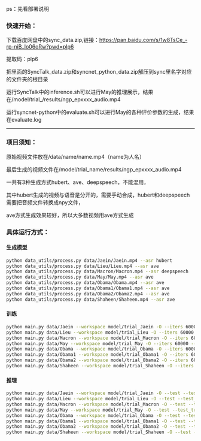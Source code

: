 ps：先看部署说明

### 快速开始：
下载百度网盘中的sync_data.zip,链接：https://pan.baidu.com/s/1w8TsCe_-rp-niB_Io06oRw?pwd=plp6 

提取码：plp6

把里面的SyncTalk_data.zip和syncnet_python_data.zip解压到sync里名字对应的文件夹的根目录

运行SyncTalk中的inference.sh可以进行May的推理展示，结果在/model/trial_<ID>/results/ngp_epxxxx_audio.mp4

运行syncnet-python中的evaluate.sh可以进行May的各种评价参数的生成，结果在evaluate.log

-------------------------------------------------------------------------------------------------------------------------------------

### 项目须知：

原始视频文件放在/data/name/name.mp4（name为人名）

最后生成的视频文件在/model/trial_name/results/ngp_epxxxx_audio.mp4

一共有3种生成方式hubert、ave、deepspeech，不能混用，

其中hubert生成的视频与语音是分开的，需要手动合成，hubert和deepspeech需要把音频文件转换成npy文件，

ave方式生成效果较好，所以大多数视频用ave方式生成

### 具体运行方式：

#### 生成模型
```bash
python data_utils/process.py data/Jaein/Jaein.mp4 --asr hubert
python data_utils/process.py data/Lieu/Lieu.mp4 --asr ave
python data_utils/process.py data/Macron/Macron.mp4 --asr deepspeech
python data_utils/process.py data/May/May.mp4 --asr ave
python data_utils/process.py data/Obama/Obama.mp4 --asr ave
python data_utils/process.py data/Obama1/Obama1.mp4 --asr ave
python data_utils/process.py data/Obama2/Obama2.mp4 --asr ave
python data_utils/process.py data/Shaheen/Shaheen.mp4 --asr ave
```

#### 训练
```bash
python main.py data/Jaein --workspace model/trial_Jaein -O --iters 60000 --asr_model hubert
python main.py data/Lieu --workspace model/trial_Lieu -O --iters 60000 --asr_model ave
python main.py data/Macron --workspace model/trial_Macron -O --iters 60000 --asr_model deepspeech
python main.py data/May --workspace model/trial_May -O --iters 60000 --asr_model ave
python main.py data/Obama --workspace model/trial_Obama -O --iters 60000 --asr_model ave
python main.py data/Obama1 --workspace model/trial_Obama1 -O --iters 60000 --asr_model ave
python main.py data/Obama2 --workspace model/trial_Obama2 -O --iters 60000 --asr_model ave
python main.py data/Shaheen --workspace model/trial_Shaheen -O --iters 60000 --asr_model ave
```

#### 推理
```bash
python main.py data/Jaein --workspace model/trial_Jaein -O --test --test_train --asr_model hubert --portrait --aud data/Jaein/aud_hu.npy
python main.py data/Lieu --workspace model/trial_Lieu -O --test --test_train --asr_model ave --portrait --aud data/Lieu/aud.wav
python main.py data/Macron --workspace model/trial_Macron -O --test --test_train --asr_model deepspeech --portrait --aud data/Macron/aud_ds.npy
python main.py data/May --workspace model/trial_May -O --test --test_train --asr_model ave --portrait --aud data/May/aud.wav
python main.py data/Obama --workspace model/trial_Obama -O --test --test_train --asr_model ave --portrait --aud data/Obama/aud.wav
python main.py data/Obama1 --workspace model/trial_Obama1 -O --test --test_train --asr_model ave --portrait --aud data/Obama1/aud.wav
python main.py data/Obama2 --workspace model/trial_Obama2 -O --test --test_train --asr_model ave --portrait --aud data/Obama2/aud.wav
python main.py data/Shaheen --workspace model/trial_Shaheen -O --test --test_train --asr_model ave --portrait --aud data/Shaheen/aud.wav
```


